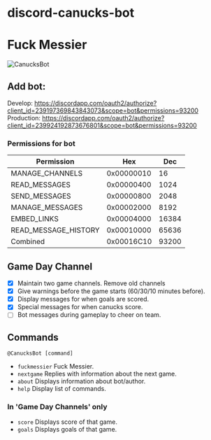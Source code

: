 # discord-canucks-bot
# Fuck Messier

![CanucksBot](https://cdn.discordapp.com/attachments/239331036364931073/239335602191990784/unknown.png)

## Add bot:

Develop: https://discordapp.com/oauth2/authorize?client_id=239197369843843073&scope=bot&permissions=93200
Production: https://discordapp.com/oauth2/authorize?client_id=239924192873676801&scope=bot&permissions=93200

### Permissions for bot

| Permission           | Hex        | Dec   |
|----------------------|------------|-------|
| MANAGE_CHANNELS      | 0x00000010 | 16    |
| READ_MESSAGES        | 0x00000400 | 1024  |
| SEND_MESSAGES        | 0x00000800 | 2048  |
| MANAGE_MESSAGES      | 0x00002000 | 8192  |
| EMBED_LINKS          | 0x00004000 | 16384 |
| READ_MESSAGE_HISTORY | 0x00010000 | 65636 |
| Combined             | 0x00016C10 | 93200 |

## Game Day Channel
- [x] Maintain two game channels. Remove old channels
- [x] Give warnings before the game starts (60/30/10 minutes before).
- [x] Display messages for when goals are scored.
- [x] Special messages for when canucks score.
- [ ] Bot messages during gameplay to cheer on team.

## Commands
`@CanucksBot [command]`
- `fuckmessier` Fuck Messier.
- `nextgame` Replies with information about the next game.
- `about` Displays information about bot/author.
- `help` Display list of commands.

### In 'Game Day Channels' only
- `score` Displays score of that game.
- `goals` Displays goals of that game.
